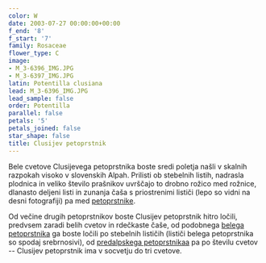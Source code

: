 ```yaml
---
color: W
date: 2003-07-27 00:00:00+00:00
f_end: '8'
f_start: '7'
family: Rosaceae
flower_type: C
image:
- M_3-6396_IMG.JPG
- M_3-6397_IMG.JPG
latin: Potentilla clusiana
lead: M_3-6396_IMG.JPG
lead_sample: false
order: Potentilla
parallel: false
petals: '5'
petals_joined: false
star_shape: false
title: Clusijev petoprstnik
---
```

Bele cvetove Clusijevega petoprstnika boste sredi poletja našli v skalnih razpokah visoko v slovenskih Alpah. Prilisti ob stebelnih listih, nadrasla plodnica in veliko število prašnikov uvrščajo to drobno rožico med rožnice, dlanasto deljeni listi in zunanja čaša s priostrenimi lističi (lepo so vidni na desni fotografiji) pa med [petoprstnike](../genus/potentilla/).

Od večine drugih petoprstnikov boste Clusijev petoprstnik hitro ločili, predvsem zaradi belih cvetov in rdečkaste čaše, od podobnega [belega petoprstnika](../potentillaalba/) ga boste ločili po stebelnih lističih (lističi belega petoprstnika so spodaj srebrnosivi), od [predalpskega petoprstnikaa](../potentillacaulescens/) pa po številu cvetov -- Clusijev petoprstnik ima v socvetju do tri cvetove.
